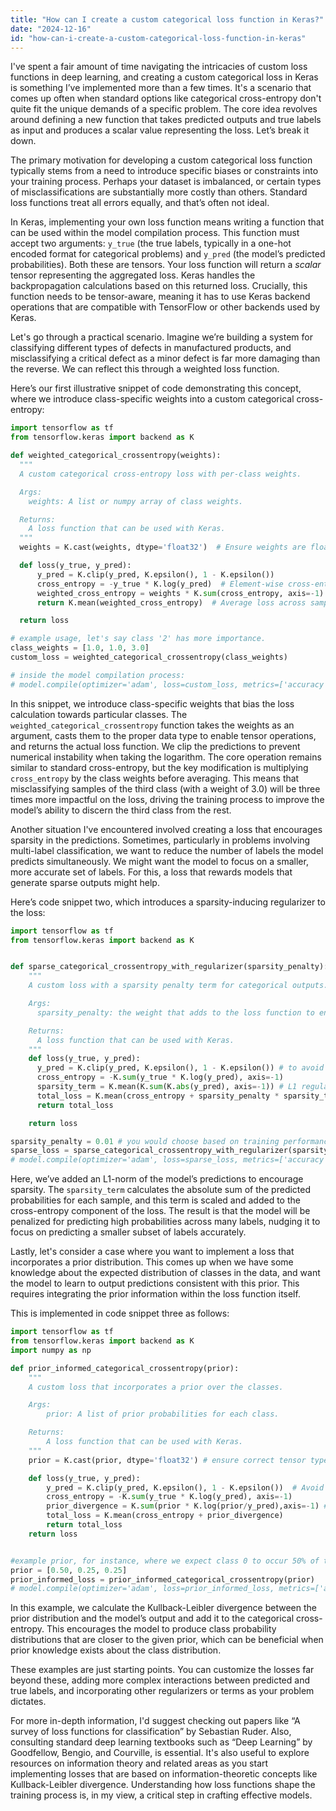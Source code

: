 ```yaml
---
title: "How can I create a custom categorical loss function in Keras?"
date: "2024-12-16"
id: "how-can-i-create-a-custom-categorical-loss-function-in-keras"
---
```


 I've spent a fair amount of time navigating the intricacies of custom loss functions in deep learning, and creating a custom categorical loss in Keras is something I’ve implemented more than a few times. It's a scenario that comes up often when standard options like categorical cross-entropy don't quite fit the unique demands of a specific problem. The core idea revolves around defining a new function that takes predicted outputs and true labels as input and produces a scalar value representing the loss. Let’s break it down.

The primary motivation for developing a custom categorical loss function typically stems from a need to introduce specific biases or constraints into your training process. Perhaps your dataset is imbalanced, or certain types of misclassifications are substantially more costly than others. Standard loss functions treat all errors equally, and that’s often not ideal.

In Keras, implementing your own loss function means writing a function that can be used within the model compilation process. This function must accept two arguments: `y_true` (the true labels, typically in a one-hot encoded format for categorical problems) and `y_pred` (the model’s predicted probabilities). Both these are tensors. Your loss function will return a *scalar* tensor representing the aggregated loss. Keras handles the backpropagation calculations based on this returned loss. Crucially, this function needs to be tensor-aware, meaning it has to use Keras backend operations that are compatible with TensorFlow or other backends used by Keras.

Let's go through a practical scenario. Imagine we’re building a system for classifying different types of defects in manufactured products, and misclassifying a critical defect as a minor defect is far more damaging than the reverse. We can reflect this through a weighted loss function.

Here’s our first illustrative snippet of code demonstrating this concept, where we introduce class-specific weights into a custom categorical cross-entropy:

```python
import tensorflow as tf
from tensorflow.keras import backend as K

def weighted_categorical_crossentropy(weights):
  """
  A custom categorical cross-entropy loss with per-class weights.

  Args:
    weights: A list or numpy array of class weights.

  Returns:
    A loss function that can be used with Keras.
  """
  weights = K.cast(weights, dtype='float32')  # Ensure weights are float tensors

  def loss(y_true, y_pred):
      y_pred = K.clip(y_pred, K.epsilon(), 1 - K.epsilon())
      cross_entropy = -y_true * K.log(y_pred)  # Element-wise cross-entropy
      weighted_cross_entropy = weights * K.sum(cross_entropy, axis=-1)  # Apply weights and sum
      return K.mean(weighted_cross_entropy)  # Average loss across samples

  return loss

# example usage, let's say class '2' has more importance.
class_weights = [1.0, 1.0, 3.0]
custom_loss = weighted_categorical_crossentropy(class_weights)

# inside the model compilation process:
# model.compile(optimizer='adam', loss=custom_loss, metrics=['accuracy'])
```

In this snippet, we introduce class-specific weights that bias the loss calculation towards particular classes. The `weighted_categorical_crossentropy` function takes the weights as an argument, casts them to the proper data type to enable tensor operations, and returns the actual loss function. We clip the predictions to prevent numerical instability when taking the logarithm. The core operation remains similar to standard cross-entropy, but the key modification is multiplying `cross_entropy` by the class weights before averaging. This means that misclassifying samples of the third class (with a weight of 3.0) will be three times more impactful on the loss, driving the training process to improve the model’s ability to discern the third class from the rest.

Another situation I've encountered involved creating a loss that encourages sparsity in the predictions. Sometimes, particularly in problems involving multi-label classification, we want to reduce the number of labels the model predicts simultaneously. We might want the model to focus on a smaller, more accurate set of labels. For this, a loss that rewards models that generate sparse outputs might help.

Here’s code snippet two, which introduces a sparsity-inducing regularizer to the loss:

```python
import tensorflow as tf
from tensorflow.keras import backend as K


def sparse_categorical_crossentropy_with_regularizer(sparsity_penalty):
    """
    A custom loss with a sparsity penalty term for categorical outputs.

    Args:
      sparsity_penalty: the weight that adds to the loss function to encourage sparsity

    Returns:
      A loss function that can be used with Keras.
    """
    def loss(y_true, y_pred):
      y_pred = K.clip(y_pred, K.epsilon(), 1 - K.epsilon()) # to avoid nan issue when logging
      cross_entropy = -K.sum(y_true * K.log(y_pred), axis=-1)
      sparsity_term = K.mean(K.sum(K.abs(y_pred), axis=-1)) # L1 regularizor of predictions
      total_loss = K.mean(cross_entropy + sparsity_penalty * sparsity_term)
      return total_loss

    return loss

sparsity_penalty = 0.01 # you would choose based on training performance
sparse_loss = sparse_categorical_crossentropy_with_regularizer(sparsity_penalty)
# model.compile(optimizer='adam', loss=sparse_loss, metrics=['accuracy'])
```

Here, we’ve added an L1-norm of the model’s predictions to encourage sparsity. The `sparsity_term` calculates the absolute sum of the predicted probabilities for each sample, and this term is scaled and added to the cross-entropy component of the loss. The result is that the model will be penalized for predicting high probabilities across many labels, nudging it to focus on predicting a smaller subset of labels accurately.

Lastly, let's consider a case where you want to implement a loss that incorporates a prior distribution. This comes up when we have some knowledge about the expected distribution of classes in the data, and want the model to learn to output predictions consistent with this prior. This requires integrating the prior information within the loss function itself.

This is implemented in code snippet three as follows:

```python
import tensorflow as tf
from tensorflow.keras import backend as K
import numpy as np

def prior_informed_categorical_crossentropy(prior):
    """
    A custom loss that incorporates a prior over the classes.

    Args:
        prior: A list of prior probabilities for each class.

    Returns:
        A loss function that can be used with Keras.
    """
    prior = K.cast(prior, dtype='float32') # ensure correct tensor types

    def loss(y_true, y_pred):
        y_pred = K.clip(y_pred, K.epsilon(), 1 - K.epsilon())  # Avoid numerical issues
        cross_entropy = -K.sum(y_true * K.log(y_pred), axis=-1)
        prior_divergence = K.sum(prior * K.log(prior/y_pred),axis=-1) # Kullback-Leibler divergence
        total_loss = K.mean(cross_entropy + prior_divergence)
        return total_loss
    return loss


#example prior, for instance, where we expect class 0 to occur 50% of times and 2 other classes 25% each.
prior = [0.50, 0.25, 0.25]
prior_informed_loss = prior_informed_categorical_crossentropy(prior)
# model.compile(optimizer='adam', loss=prior_informed_loss, metrics=['accuracy'])
```

In this example, we calculate the Kullback-Leibler divergence between the prior distribution and the model’s output and add it to the categorical cross-entropy. This encourages the model to produce class probability distributions that are closer to the given prior, which can be beneficial when prior knowledge exists about the class distribution.

These examples are just starting points. You can customize the losses far beyond these, adding more complex interactions between predicted and true labels, and incorporating other regularizers or terms as your problem dictates.

For more in-depth information, I'd suggest checking out papers like “A survey of loss functions for classification” by Sebastian Ruder. Also, consulting standard deep learning textbooks such as “Deep Learning” by Goodfellow, Bengio, and Courville, is essential. It's also useful to explore resources on information theory and related areas as you start implementing losses that are based on information-theoretic concepts like Kullback-Leibler divergence. Understanding how loss functions shape the training process is, in my view, a critical step in crafting effective models.
